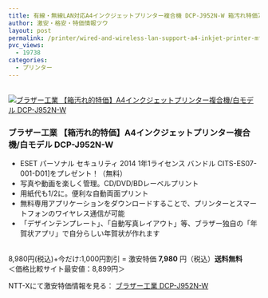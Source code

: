 ```yaml
---
title: 有線・無線LAN対応A4インクジェットプリンター複合機 DCP-J952N-W 箱汚れ特価7,980円！送料無料！
author: 激安・格安・特価情報ツウ
layout: post
permalink: /printer/wired-and-wireless-lan-support-a4-inkjet-printer-mfp-dcp-j952n-w-7980.html
pvc_views:
  - 19738
categories:
  - プリンター
---
```


<div class="img-bg2 img_L">
  <a href="http://px.a8.net/svt/ejp?a8mat=ZYP6S+8IMA3E+S1Q+BWGDT&#038;a8ejpredirect=http://nttxstore.jp/_II_BR14430879" target="_blank"><br /> <img border="0" alt="ブラザー工業 【箱汚れ的特価】A4インクジェットプリンター複合機/白モデル DCP-J952N-W" src="http://image.nttxstore.jp/l2_images/B/BR/BR14430879.jpg" data-recalc-dims="1" /></a>
</div>

### ブラザー工業 【箱汚れ的特価】A4インクジェットプリンター複合機/白モデル DCP-J952N-W
<!--more-->

  * ESET パーソナル セキュリティ 2014 1年1ライセンス バンドル CITS-ES07-001-D01]をプレゼント！（無料）
  * 写真や動画を楽しく管理。CD/DVD/BDレーベルプリント
  * 用紙代も1/2に。便利な自動両面プリント
  * 無料専用アプリケーションをダウンロードすることで、プリンターとスマートフォンのワイヤレス通信が可能
  * 「デザインテンプレート」、「自動写真レイアウト」等、ブラザー独自の「年賀状アプリ」で自分らしい年賀状が作れます

<br clear="all" />8,980円(税込)+今だけ:1,000円割引 = 激安特価 <span class="tokka-price"><strong>7,980</strong></span> 円（税込）**送料無料**  
＜価格比較サイト最安値：8,899円＞  
  
NTT-Xにて激安特価情報を見る： <span class="fs150p"><a href="http://px.a8.net/svt/ejp?a8mat=ZYP6S+8IMA3E+S1Q+BWGDT&#038;a8ejpredirect=http://nttxstore.jp/_II_BR14430879" target="_blank">ブラザー工業 DCP-J952N-W</a></span>